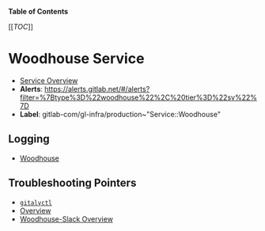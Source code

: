 <!-- MARKER: do not edit this section directly. Edit services/service-catalog.yml then run scripts/generate-docs -->

**Table of Contents**

[[_TOC_]]

# Woodhouse Service

* [Service Overview](https://dashboards.gitlab.net/d/woodhouse/woodhouse-overview)
* **Alerts**: <https://alerts.gitlab.net/#/alerts?filter=%7Btype%3D%22woodhouse%22%2C%20tier%3D%22sv%22%7D>
* **Label**: gitlab-com/gl-infra/production~"Service::Woodhouse"

## Logging

* [Woodhouse](https://cloudlogging.app.goo.gl/wYmS4kzq3PNHnt8aA)

## Troubleshooting Pointers

* [`gitalyctl`](../gitaly/gitalyctl.md)
* [Overview](../incident-io-onboard/oncall.md)
* [Woodhouse-Slack Overview](../woodhouse-slack/overview.md)
<!-- END_MARKER -->

<!-- ## Summary -->

<!-- ## Architecture -->

<!-- ## Performance -->

<!-- ## Scalability -->

<!-- ## Availability -->

<!-- ## Durability -->

<!-- ## Security/Compliance -->

<!-- ## Monitoring/Alerting -->

<!-- ## Links to further Documentation -->

